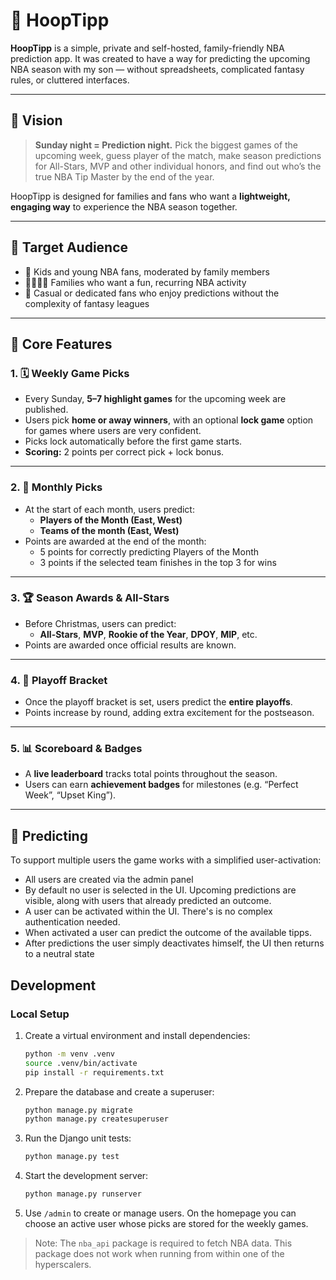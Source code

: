 # 🏀 HoopTipp

**HoopTipp** is a simple, private and self-hosted, family-friendly NBA prediction app. It was created to have a way for predicting the upcoming NBA season with my son — without spreadsheets, complicated fantasy rules, or cluttered interfaces.

---

## 🎯 Vision

> **Sunday night = Prediction night.**
> Pick the biggest games of the upcoming week, guess player of the match, make season predictions for All-Stars, MVP and other individual honors, and find out who’s the true NBA Tip Master by the end of the year.

HoopTipp is designed for families and fans who want a **lightweight, engaging way** to experience the NBA season together.

---

## 👥 Target Audience

- 🧒 Kids and young NBA fans, moderated by family members
- 👨‍👩‍👧‍👦 Families who want a fun, recurring NBA activity
- 🏀 Casual or dedicated fans who enjoy predictions without the complexity of fantasy leagues

---

## 🧩 Core Features

### 1. 🗓 Weekly Game Picks
- Every Sunday, **5–7 highlight games** for the upcoming week are published.
- Users pick **home or away winners**, with an optional **lock game** option for games where users are very confident.
- Picks lock automatically before the first game starts.
- **Scoring:** 2 points per correct pick + lock bonus.

---

### 2. 📅 Monthly Picks
- At the start of each month, users predict:
  - **Players of the Month (East, West)**
  - **Teams of the month (East, West)**
- Points are awarded at the end of the month:
  - 5 points for correctly predicting Players of the Month
  - 3 points if the selected team finishes in the top 3 for wins

---

### 3. 🏆 Season Awards & All-Stars
- Before Christmas, users can predict:
  - **All-Stars**, **MVP**, **Rookie of the Year**, **DPOY**, **MIP**, etc.
- Points are awarded once official results are known.

---

### 4. 🌳 Playoff Bracket
- Once the playoff bracket is set, users predict the **entire playoffs**.
- Points increase by round, adding extra excitement for the postseason.

---

### 5. 📊 Scoreboard & Badges
- A **live leaderboard** tracks total points throughout the season.
- Users can earn **achievement badges** for milestones (e.g. “Perfect Week”, “Upset King”).

---

## 🚀 Predicting

To support multiple users the game works with a simplified user-activation: 

* All users are created via the admin panel
* By default no user is selected in the UI. Upcoming predictions are visible, along with users that already predicted an outcome.
* A user can be activated within the UI. There's is no complex authentication needed.
* When activated a user can predict the outcome of the available tipps.
* After predictions the user simply deactivates himself, the UI then returns to a neutral state

## Development
### Local Setup

1. Create a virtual environment and install dependencies:

   ```bash
   python -m venv .venv
   source .venv/bin/activate
   pip install -r requirements.txt
   ```

2. Prepare the database and create a superuser:

   ```bash
   python manage.py migrate
   python manage.py createsuperuser
   ```

3. Run the Django unit tests:

   ```bash
   python manage.py test
   ```

4. Start the development server:

   ```bash
   python manage.py runserver
   ```

5. Use `/admin` to create or manage users. On the homepage you can choose an active user whose picks are stored for the weekly games.

> Note: The `nba_api` package is required to fetch NBA data. This package does not work when running from within one of the hyperscalers.
